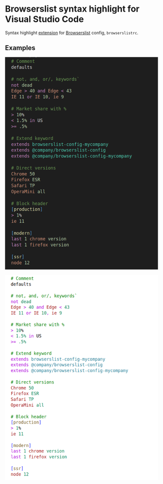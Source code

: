 # Browserslist syntax highlight for Visual Studio Code

Syntax highlight [extension](https://marketplace.visualstudio.com/items?itemName=webben.browserslist) for [Browserslist](https://github.com/browserslist/browserslist) config, `browserslistrc`.

## Examples

![Syntax hightlight example with a default dark theme](images/highlight-dark.png)

![Syntax hightlight example with a default light theme](images/highlight-light.png)
